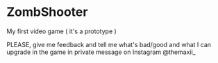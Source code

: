 # ZombShooter
My first video game ( it's a prototype )

PLEASE, give me feedback and tell me what's bad/good and what I can upgrade in the game in private message on Instagram @themaxii_
